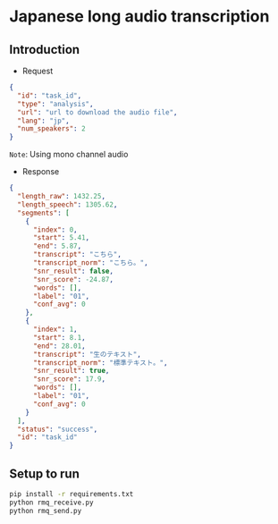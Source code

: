 # Japanese long audio transcription

## Introduction

- Request

```json
{
  "id": "task_id",
  "type": "analysis",
  "url": "url to download the audio file",
  "lang": "jp",
  "num_speakers": 2
}
```

`Note`: Using mono channel audio

- Response

```json
{
  "length_raw": 1432.25,
  "length_speech": 1305.62,
  "segments": [
    {
      "index": 0,
      "start": 5.41,
      "end": 5.87,
      "transcript": "こちら",
      "transcript_norm": "こちら。",
      "snr_result": false,
      "snr_score": -24.87,
      "words": [],
      "label": "01",
      "conf_avg": 0
    },
    {
      "index": 1,
      "start": 8.1,
      "end": 28.01,
      "transcript": "生のテキスト",
      "transcript_norm": "標準テキスト。",
      "snr_result": true,
      "snr_score": 17.9,
      "words": [],
      "label": "01",
      "conf_avg": 0
    }
  ],
  "status": "success",
  "id": "task_id"
}
```

## Setup to run

```bash
pip install -r requirements.txt
python rmq_receive.py
python rmq_send.py
```
